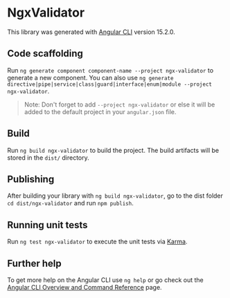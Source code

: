 # NgxValidator

This library was generated with [Angular CLI](https://github.com/angular/angular-cli) version 15.2.0.

## Code scaffolding

Run `ng generate component component-name --project ngx-validator` to generate a new component. You can also use `ng generate directive|pipe|service|class|guard|interface|enum|module --project ngx-validator`.
> Note: Don't forget to add `--project ngx-validator` or else it will be added to the default project in your `angular.json` file. 

## Build

Run `ng build ngx-validator` to build the project. The build artifacts will be stored in the `dist/` directory.

## Publishing

After building your library with `ng build ngx-validator`, go to the dist folder `cd dist/ngx-validator` and run `npm publish`.

## Running unit tests

Run `ng test ngx-validator` to execute the unit tests via [Karma](https://karma-runner.github.io).

## Further help

To get more help on the Angular CLI use `ng help` or go check out the [Angular CLI Overview and Command Reference](https://angular.io/cli) page.
